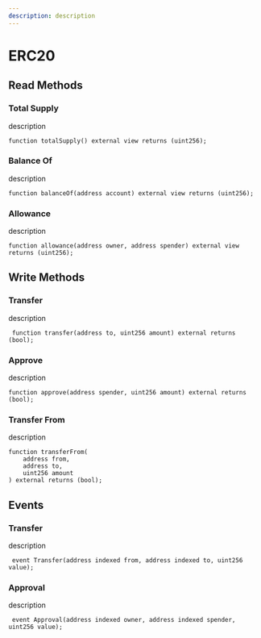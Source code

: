 ```yaml
---
description: description
---
```


# ERC20

## Read Methods

### Total Supply

description

```solidity
function totalSupply() external view returns (uint256);
```

### Balance Of

description

```solidity
function balanceOf(address account) external view returns (uint256);
```

### Allowance

description

```solidity
function allowance(address owner, address spender) external view returns (uint256);
```

## Write Methods

### Transfer

description

```solidity
 function transfer(address to, uint256 amount) external returns (bool);
```

### Approve

description

```solidity
function approve(address spender, uint256 amount) external returns (bool);
```

### Transfer From

description

```solidity
function transferFrom(
    address from,
    address to,
    uint256 amount
) external returns (bool);
```

## Events

### Transfer

description

```solidity
 event Transfer(address indexed from, address indexed to, uint256 value);
```

### Approval

description

```solidity
 event Approval(address indexed owner, address indexed spender, uint256 value);
```
